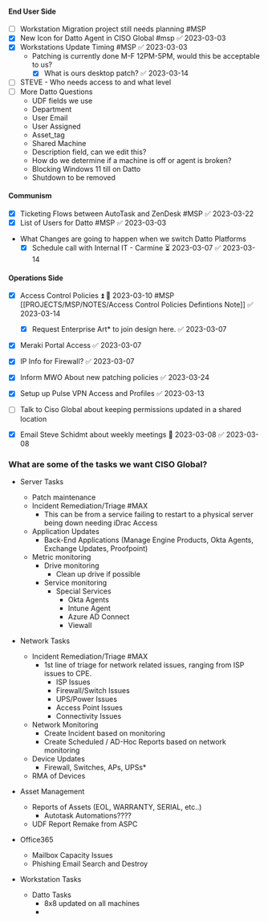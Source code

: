 
#### End User Side
- [ ] Workstation Migration project still needs planning #MSP 
- [x] New Icon for Datto Agent in CISO Global #msp ✅ 2023-03-03
- [x] Workstations Update Timing #MSP ✅ 2023-03-03
	- Patching is currently done M-F 12PM-5PM, would this be acceptable to us?
		- [x] What is ours desktop patch? ✅ 2023-03-14
- [ ] STEVE - Who needs access to and what level
- [ ] More Datto Questions
	- UDF fields we use
	- Department
	- User Email
	- User Assigned
	- Asset_tag
	- Shared Machine
	- Description field, can we edit this?
	- How do we determine if a machine is off or agent is broken?
	- Blocking Windows 11 till on Datto
	- Shutdown to be removed 

#### Communism 
- [x] Ticketing Flows between AutoTask and ZenDesk #MSP ✅ 2023-03-22
- [x] List of Users for Datto #MSP ✅ 2023-03-03
- What Changes are going to happen when we switch Datto Platforms
	- [x] Schedule call with Internal IT - Carmine ⏳ 2023-03-07 ✅ 2023-03-14

#### Operations Side
- [x] Access Control Policies ⏫ 📅 2023-03-10 #MSP [[PROJECTS/MSP/NOTES/Access Control Policies Defintions Note]] ✅ 2023-03-14
	- [x] Request Enterprise Art* to join design here. ✅ 2023-03-07
- [x] Meraki Portal Access ✅ 2023-03-07
- [x] IP Info for Firewall? ✅ 2023-03-07
- [x] Inform MWO About new patching policies ✅ 2023-03-24
- [x] Setup up Pulse VPN Access and Profiles ✅ 2023-03-13
- [ ] Talk to Ciso Global about keeping permissions updated in a shared location
- [x] Email Steve Schidmt about weekly meetings 📅 2023-03-08 ✅ 2023-03-08



### What are some of the tasks we want CISO Global?
* Server Tasks
	* Patch maintenance
	* Incident Remediation/Triage #MAX
		* This can be from a service failing to restart to a physical server being down needing iDrac Access
	* Application Updates
		* Back-End Applications (Manage Engine Products, Okta Agents, Exchange Updates, Proofpoint)
	* Metric monitoring
		* Drive monitoring
			* Clean up drive if possible
		* Service monitoring
			* Special Services
				* Okta Agents
				* Intune Agent
				* Azure AD Connect
				* Viewall


* Network Tasks
	* Incident Remediation/Triage #MAX
		* 1st line of triage for network related issues, ranging from ISP issues to CPE.
			* ISP Issues
			* Firewall/Switch Issues
			* UPS/Power Issues
			* Access Point Issues
			* Connectivity Issues 
	* Network Monitoring
		* Create Incident based on monitoring
		* Create Scheduled / AD-Hoc Reports based on network monitoring
	* Device Updates
		* Firewall, Switches, APs, UPSs*
	* RMA of Devices
	
* Asset Management
	* Reports of Assets (EOL, WARRANTY, SERIAL, etc..)
		* Autotask Automations????
	* UDF Report Remake from ASPC

* Office365
	* Mailbox Capacity Issues
	* Phishing Email Search and Destroy

* Workstation Tasks
	* Datto Tasks
		* 8x8 updated on all machines
		* 
